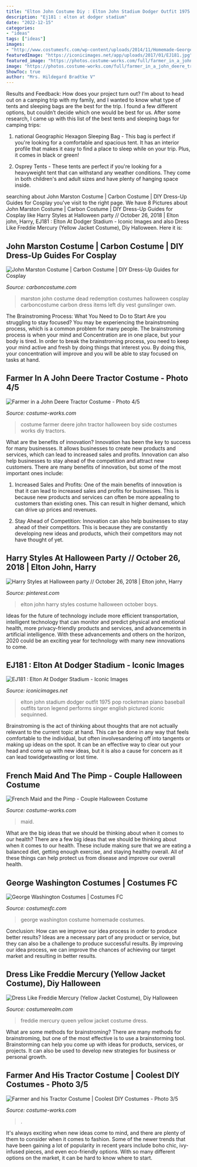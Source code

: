 ```yaml
---
title: "Elton John Costume Diy : Elton John Stadium Dodger Outfit 1975 Pop Rocketman Piano Baseball Outfits Taron Legend Performs Singer English Pictured Iconic Sequinned"
description: "Ej181 : elton at dodger stadium"
date: "2022-12-15"
categories:
- "ideas"
tags: ["ideas"]
images:
- "http://www.costumesfc.com/wp-content/uploads/2014/11/Homemade-George-Washington-Costume.jpg"
featuredImage: "https://iconicimages.net/app/uploads/2017/01/EJ181.jpg"
featured_image: "https://photos.costume-works.com/full/farmer_in_a_john_deere_tractor2.jpg"
image: "https://photos.costume-works.com/full/farmer_in_a_john_deere_tractor2.jpg"
ShowToc: true
author: "Mrs. Hildegard Bradtke V"
---
```



Results and Feedback: How does your project turn out?
I’m about to head out on a camping trip with my family, and I wanted to know what type of tents and sleeping bags are the best for the trip. I found a few different options, but couldn’t decide which one would be best for us. After some research, I came up with this list of the best tents and sleeping bags for camping trips:
1) national Geographic Hexagon Sleeping Bag - This bag is perfect if you're looking for a comfortable and spacious tent. It has an interior profile that makes it easy to find a place to sleep while on your trip. Plus, it comes in black or green!

2) Osprey Tents - These tents are perfect if you're looking for a heavyweight tent that can withstand any weather conditions. They come in both children's and adult sizes and have plenty of hanging space inside.

	

		
searching about John Marston Costume | Carbon Costume | DIY Dress-Up Guides for Cosplay you've visit to the right page. We have 8 Pictures about John Marston Costume | Carbon Costume | DIY Dress-Up Guides for Cosplay like Harry Styles at Halloween party // October 26, 2018 | Elton john, Harry, EJ181 : Elton At Dodger Stadium - Iconic Images and also Dress Like Freddie Mercury (Yellow Jacket Costume), Diy Halloween. Here it is:
		
    
## John Marston Costume | Carbon Costume | DIY Dress-Up Guides For Cosplay

<img loading=lazy src="https://carboncostume.com/wordpress/wp-content/uploads/2016/08/johnmarston-costume.jpg" onerror="this.onerror=null;this.src='https://tse3.mm.bing.net/th?id=OIP.5BMBEHo1nGJBNhqsnVGgMQHaEj&amp;pid=15.1';" alt="John Marston Costume | Carbon Costume | DIY Dress-Up Guides for Cosplay">

_Source: carboncostume.com_

>marston john costume dead redemption costumes halloween cosplay carboncostume carbon dress items left diy vest gunslinger own. 

	

The Brainstroming Process: What You Need to Do to Start
Are you struggling to stay focused? You may be experiencing the brainstroming process, which is a common problem for many people. The brainstroming process is when your mind and Concentration are in one place, but your body is tired. In order to break the brainstroming process, you need to keep your mind active and fresh by doing things that interest you. By doing this, your concentration will improve and you will be able to stay focused on tasks at hand.

    
## Farmer In A John Deere Tractor Costume - Photo 4/5

<img loading=lazy src="https://photos.costume-works.com/full/farmer_in_a_john_deere_tractor2.jpg" onerror="this.onerror=null;this.src='https://tse3.mm.bing.net/th?id=OIP.E0TXl6gxn6dt5y5qzRHVBgHaJ3&amp;pid=15.1';" alt="Farmer in a John Deere Tractor Costume - Photo 4/5">

_Source: costume-works.com_

>costume farmer deere john tractor halloween boy side costumes works diy tractors. 

	

What are the benefits of innovation?
Innovation has been the key to success for many businesses. It allows businesses to create new products and services, which can lead to increased sales and profits. Innovation can also help businesses to stay ahead of the competition and attract new customers.
There are many benefits of innovation, but some of the most important ones include:

1) Increased Sales and Profits: One of the main benefits of innovation is that it can lead to increased sales and profits for businesses. This is because new products and services can often be more appealing to customers than existing ones. This can result in higher demand, which can drive up prices and revenues.

2) Stay Ahead of Competition: Innovation can also help businesses to stay ahead of their competitors. This is because they are constantly developing new ideas and products, which their competitors may not have thought of yet.

    
## Harry Styles At Halloween Party // October 26, 2018 | Elton John, Harry

<img loading=lazy src="https://i.pinimg.com/736x/da/1c/02/da1c02c98c83974f9a585f24ee96141e.jpg" onerror="this.onerror=null;this.src='https://tse3.mm.bing.net/th?id=OIP.Zi9jMreG7U1PVtSPaTmMxAHaSJ&amp;pid=15.1';" alt="Harry Styles at Halloween party // October 26, 2018 | Elton john, Harry">

_Source: pinterest.com_

>elton john harry styles costume halloween october boys. 

	

Ideas for the future of technology include more efficient transportation, intelligent technology that can monitor and predict physical and emotional health, more privacy-friendly products and services, and advancements in artificial intelligence. With these advancements and others on the horizon, 2020 could be an exciting year for technology with many new innovations to come.

    
## EJ181 : Elton At Dodger Stadium - Iconic Images

<img loading=lazy src="https://iconicimages.net/app/uploads/2017/01/EJ181.jpg" onerror="this.onerror=null;this.src='https://tse4.mm.bing.net/th?id=OIP.4Tl_-8Q4kR35Jfn1qUdI3AHaLT&amp;pid=15.1';" alt="EJ181 : Elton At Dodger Stadium - Iconic Images">

_Source: iconicimages.net_

>elton john stadium dodger outfit 1975 pop rocketman piano baseball outfits taron legend performs singer english pictured iconic sequinned. 

	

Brainstroming is the act of thinking about thoughts that are not actually relevant to the current topic at hand. This can be done in any way that feels comfortable to the individual, but often involvesandering off into tangents or making up ideas on the spot. It can be an effective way to clear out your head and come up with new ideas, but it is also a cause for concern as it can lead towidgetwasting or lost time.

    
## French Maid And The Pimp - Couple Halloween Costume

<img loading=lazy src="https://photos.costume-works.com/full/french_maid_and_the_pimp.jpg" onerror="this.onerror=null;this.src='https://tse1.mm.bing.net/th?id=OIP.J_hfbCeaw2CvnUDznfhRiQHaJ3&amp;pid=15.1';" alt="French Maid and the Pimp - Couple Halloween Costume">

_Source: costume-works.com_

>maid. 

	

What are the big ideas that we should be thinking about when it comes to our health?
There are a few big ideas that we should be thinking about when it comes to our health. These include making sure that we are eating a balanced diet, getting enough exercise, and staying healthy overall. All of these things can help protect us from disease and improve our overall health.

    
## George Washington Costumes | Costumes FC

<img loading=lazy src="http://www.costumesfc.com/wp-content/uploads/2014/11/Homemade-George-Washington-Costume.jpg" onerror="this.onerror=null;this.src='https://tse4.mm.bing.net/th?id=OIP.Zxkch9ehAKXplP2gbwUqqgAAAA&amp;pid=15.1';" alt="George Washington Costumes | Costumes FC">

_Source: costumesfc.com_

>george washington costume homemade costumes. 

	

Conclusion: How can we improve our idea process in order to produce better results?
Ideas are a necessary part of any product or service, but they can also be a challenge to produce successful results. By improving our idea process, we can improve the chances of achieving our target market and resulting in better results.

    
## Dress Like Freddie Mercury (Yellow Jacket Costume), Diy Halloween

<img loading=lazy src="http://www.costumerealm.com/wp-content/uploads/2019/08/2b72cbc2ad1d480fb3722f43f3be7753.jpg" onerror="this.onerror=null;this.src='https://tse2.mm.bing.net/th?id=OIP.VNSJTLm6TB_cQHZv4JL3OgHaE8&amp;pid=15.1';" alt="Dress Like Freddie Mercury (Yellow Jacket Costume), Diy Halloween">

_Source: costumerealm.com_

>freddie mercury queen yellow jacket costume dress. 

	

What are some methods for brainstroming?
There are many methods for brainstroming, but one of the most effective is to use a brainstorming tool. Brainstorming can help you come up with ideas for products, services, or projects. It can also be used to develop new strategies for business or personal growth.

    
## Farmer And His Tractor Costume | Coolest DIY Costumes - Photo 3/5

<img loading=lazy src="https://photos.costume-works.com/full/farmer_and_his_tractor2.jpg" onerror="this.onerror=null;this.src='https://tse1.mm.bing.net/th?id=OIP.NqsQ0PaQd7aHcp686z7hBwHaPv&amp;pid=15.1';" alt="Farmer and his Tractor Costume | Coolest DIY Costumes - Photo 3/5">

_Source: costume-works.com_

>. 

	

It's always exciting when new ideas come to mind, and there are plenty of them to consider when it comes to fashion. Some of the newer trends that have been gaining a lot of popularity in recent years include boho chic, ivy-infused pieces, and even eco-friendly options. With so many different options on the market, it can be hard to know where to start.

